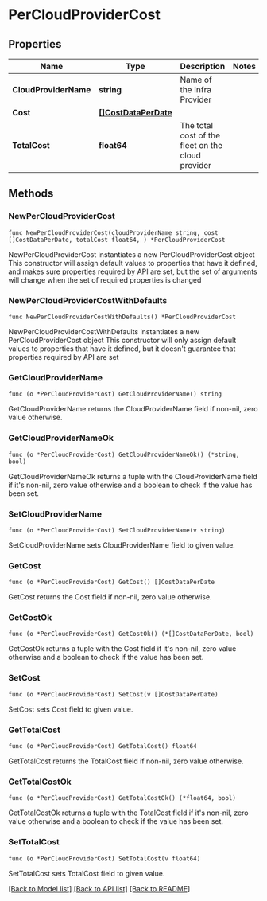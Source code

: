 # PerCloudProviderCost

## Properties

Name | Type | Description | Notes
------------ | ------------- | ------------- | -------------
**CloudProviderName** | **string** | Name of the Infra Provider | 
**Cost** | [**[]CostDataPerDate**](CostDataPerDate.md) |  | 
**TotalCost** | **float64** | The total cost of the fleet on the cloud provider | 

## Methods

### NewPerCloudProviderCost

`func NewPerCloudProviderCost(cloudProviderName string, cost []CostDataPerDate, totalCost float64, ) *PerCloudProviderCost`

NewPerCloudProviderCost instantiates a new PerCloudProviderCost object
This constructor will assign default values to properties that have it defined,
and makes sure properties required by API are set, but the set of arguments
will change when the set of required properties is changed

### NewPerCloudProviderCostWithDefaults

`func NewPerCloudProviderCostWithDefaults() *PerCloudProviderCost`

NewPerCloudProviderCostWithDefaults instantiates a new PerCloudProviderCost object
This constructor will only assign default values to properties that have it defined,
but it doesn't guarantee that properties required by API are set

### GetCloudProviderName

`func (o *PerCloudProviderCost) GetCloudProviderName() string`

GetCloudProviderName returns the CloudProviderName field if non-nil, zero value otherwise.

### GetCloudProviderNameOk

`func (o *PerCloudProviderCost) GetCloudProviderNameOk() (*string, bool)`

GetCloudProviderNameOk returns a tuple with the CloudProviderName field if it's non-nil, zero value otherwise
and a boolean to check if the value has been set.

### SetCloudProviderName

`func (o *PerCloudProviderCost) SetCloudProviderName(v string)`

SetCloudProviderName sets CloudProviderName field to given value.


### GetCost

`func (o *PerCloudProviderCost) GetCost() []CostDataPerDate`

GetCost returns the Cost field if non-nil, zero value otherwise.

### GetCostOk

`func (o *PerCloudProviderCost) GetCostOk() (*[]CostDataPerDate, bool)`

GetCostOk returns a tuple with the Cost field if it's non-nil, zero value otherwise
and a boolean to check if the value has been set.

### SetCost

`func (o *PerCloudProviderCost) SetCost(v []CostDataPerDate)`

SetCost sets Cost field to given value.


### GetTotalCost

`func (o *PerCloudProviderCost) GetTotalCost() float64`

GetTotalCost returns the TotalCost field if non-nil, zero value otherwise.

### GetTotalCostOk

`func (o *PerCloudProviderCost) GetTotalCostOk() (*float64, bool)`

GetTotalCostOk returns a tuple with the TotalCost field if it's non-nil, zero value otherwise
and a boolean to check if the value has been set.

### SetTotalCost

`func (o *PerCloudProviderCost) SetTotalCost(v float64)`

SetTotalCost sets TotalCost field to given value.



[[Back to Model list]](../README.md#documentation-for-models) [[Back to API list]](../README.md#documentation-for-api-endpoints) [[Back to README]](../README.md)


